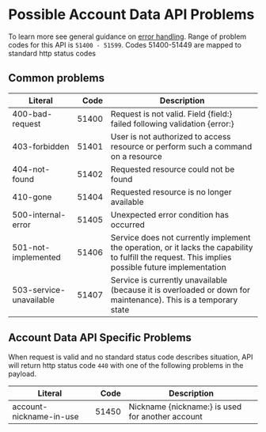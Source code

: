   
Possible Account Data API Problems
=================


To learn more see general guidance on [error handling](common-getstarted.html#error-handling).
Range of problem codes for this API is `51400 - 51599`.
Codes 51400-51449 are mapped to standard http status codes

Common problems
---------------
Literal |  Code | Description                                          
------------------------------------ | -----:| ---------------------------------------------------  
400-bad-request                      | 51400 | Request is not valid. Field {field:} failed following validation {error:} 
403-forbidden                        | 51401 | User is not authorized to access resource or perform such a command on a resource
404-not-found                        | 51402 | Requested resource could not be found
410-gone                             | 51404 | Requested resource is no longer available
500-internal-error                   | 51405 | Unexpected error condition has occurred
501-not-implemented                  | 51406 | Service does not currently implement the operation, or it lacks the capability to fulfill the request. This implies possible future implementation
503-service-unavailable              | 51407 | Service is currently unavailable (because it is overloaded or down for maintenance). This is a temporary state



Account Data API Specific Problems
---------------

When request is valid and no standard status code describes situation, API will return http status code `440` with one of the following problems in the payload.

Literal                              |  Code | Description                                          
------------------------------------ | -----:| ---------------------------------------------------  
account-nickname-in-use              | 51450 | Nickname {nickname:} is used for another account

